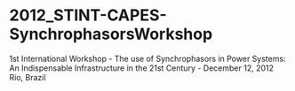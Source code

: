 # 2012_STINT-CAPES-SynchrophasorsWorkshop
1st International Workshop - The use of Synchrophasors in Power Systems:  An Indispensable Infrastructure in the 21st Century - December 12, 2012 Rio, Brazil
